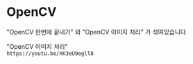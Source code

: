 # OpenCV

"OpenCV 한번에 끝내기" 와 "OpenCV 이미지 처리" 가 섞여있습니다

  "OpenCV 이미지 처리"  
`https://youtu.be/XK3eU9egll8`
